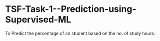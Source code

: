 # TSF-Task-1--Prediction-using-Supervised-ML
To Predict the percentage of an student based on the no. of study hours.
